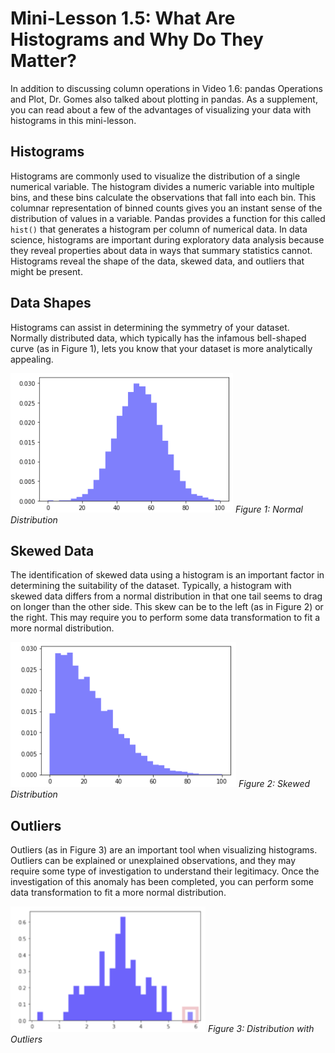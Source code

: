 # Mini-Lesson 1.5: What Are Histograms and Why Do They Matter?

In addition to discussing column operations in Video 1.6: pandas Operations and Plot, Dr. Gomes also talked about plotting in pandas. As a supplement, you can read about a few of the advantages of visualizing your data with histograms in this mini-lesson.

## Histograms

Histograms are commonly used to visualize the distribution of a single numerical variable. The histogram divides a numeric variable into multiple bins, and these bins calculate the observations that fall into each bin. This columnar representation of binned counts gives you an instant sense of the distribution of values in a variable. Pandas provides a function for this called `hist()` that generates a histogram per column of numerical data. In data science, histograms are important during exploratory data analysis because they reveal properties about data in ways that summary statistics cannot. Histograms reveal the shape of the data, skewed data, and outliers that might be present.

## Data Shapes

Histograms can assist in determining the symmetry of your dataset. Normally distributed data, which typically has the infamous bell-shaped curve (as in Figure 1), lets you know that your dataset is more analytically appealing.

![A plot illustrating a normal distribution with its hallmark bell-shaped curve.](images/mod1-mini-lesson1.4-01.png)
*Figure 1: Normal Distribution*

## Skewed Data

The identification of skewed data using a histogram is an important factor in determining the suitability of the dataset. Typically, a histogram with skewed data differs from a normal distribution in that one tail seems to drag on longer than the other side. This skew can be to the left (as in Figure 2) or the right. This may require you to perform some data transformation to fit a more normal distribution.

![A plot illustrating a distribution with skewed data](images/mod1-mini-lesson1.4-02.png)
*Figure 2: Skewed Distribution*

## Outliers

Outliers (as in Figure 3) are an important tool when visualizing histograms. Outliers can be explained or unexplained observations, and they may require some type of investigation to understand their legitimacy. Once the investigation of this anomaly has been completed, you can perform some data transformation to fit a more normal distribution.

![A plot illustrating a distribution with outliers to the far right and far left of the x-axis.](images/mod1-mini-lesson1.4-03.png)
*Figure 3: Distribution with Outliers*

